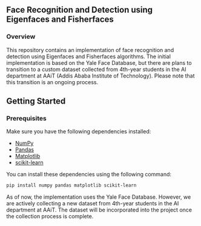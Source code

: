 ## Face Recognition and Detection using Eigenfaces and Fisherfaces

### Overview

This repository contains an implementation of face recognition and detection using Eigenfaces and Fisherfaces algorithms. The initial implementation is based on the Yale Face Database, but there are plans to transition to a custom dataset collected from 4th-year students in the AI department at AAiT (Addis Ababa Institute of Technology). Please note that this transition is an ongoing process.

## Getting Started

### Prerequisites

Make sure you have the following dependencies installed:

- [NumPy](https://numpy.org/)
- [Pandas](https://pandas.pydata.org/)
- [Matplotlib](https://matplotlib.org/)
- [scikit-learn](https://scikit-learn.org/)

You can install these dependencies using the following command:

```bash
pip install numpy pandas matplotlib scikit-learn

```

As of now, the implementation uses the Yale Face Database. However, we are actively collecting a new dataset from 4th-year students in the AI department at AAiT. The dataset will be incorporated into the project once the collection process is complete.
